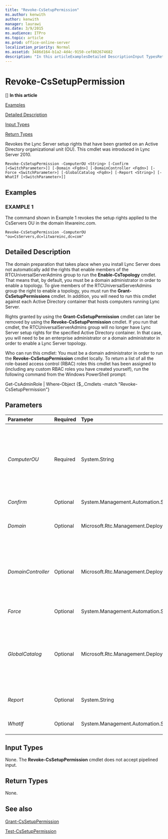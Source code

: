 ```yaml
---
title: "Revoke-CsSetupPermission"
ms.author: kenwith
author: kenwith
manager: laurawi
ms.date: 3/9/2015
ms.audience: ITPro
ms.topic: article
ms.prod: office-online-server
localization_priority: Normal
ms.assetid: 3486d164-b1a2-4d4c-9150-cef802674682
description: "In this articleExamplesDetailed DescriptionInput TypesReturn Types"
---
```


# Revoke-CsSetupPermission
[]
 **In this article**
  
[Examples](#sectionSection0)
  
[Detailed Description](#sectionSection1)
  
[Input Types](#sectionSection2)
  
[Return Types](#sectionSection3)
  
Revokes the Lync Server setup rights that have been granted on an Active Directory organizational unit (OU). This cmdlet was introduced in Lync Server 2010.
  
```
Revoke-CsSetupPermission -ComputerOU <String> [-Confirm [<SwitchParameter>]] [-Domain <Fqdn>] [-DomainController <Fqdn>] [-Force <SwitchParameter>] [-GlobalCatalog <Fqdn>] [-Report <String>] [-WhatIf [<SwitchParameter>]]
```

## Examples
<a name="sectionSection0"> </a>

### EXAMPLE 1

The command shown in Example 1 revokes the setup rights applied to the CsServers OU in the domain litwareinc.com.
  
```
Revoke-CsSetupPermission -ComputerOU "ou=CsServers,dc=litwareinc,dc=com"
```

## Detailed Description
<a name="sectionSection1"> </a>

The domain preparation that takes place when you install Lync Server does not automatically add the rights that enable members of the RTCUniversalServerAdmins group to run the **Enable-CsTopology** cmdlet. That means that, by default, you must be a domain administrator in order to enable a topology. To give members of the RTCUniversalServerAdmins group the right to enable a topology, you must run the **Grant-CsSetupPermissions** cmdlet. In addition, you will need to run this cmdlet against each Active Directory container that hosts computers running Lync Server. 
  
Rights granted by using the **Grant-CsSetupPermission** cmdlet can later be removed by using the **Revoke-CsSetupPermission** cmdlet. If you run that cmdlet, the RTCUniversalServerAdmins group will no longer have Lync Server setup rights for the specified Active Directory container. In that case, you will need to be an enterprise administrator or a domain administrator in order to enable a Lync Server topology. 
  
Who can run this cmdlet: You must be a domain administrator in order to run the **Revoke-CsSetupPermission** cmdlet locally. To return a list of all the role-based access control (RBAC) roles this cmdlet has been assigned to (including any custom RBAC roles you have created yourself), run the following command from the Windows PowerShell prompt: 
  
Get-CsAdminRole | Where-Object {$_.Cmdlets -match "Revoke-CsSetupPermission"}
  
## Parameters
<a name="sectionSection1"> </a>

|**Parameter**|**Required**|**Type**|**Description**|
|:-----|:-----|:-----|:-----|
| _ComputerOU_ <br/> |Required  <br/> |System.String  <br/> |Distinguished name (DN) of the OU that contains the accounts for the computers where Lync Server will be (or has been) installed. For example: -ComputerOU "ou=CsServers,dc=litwareinc,dc=com".  <br/> If you prefer you can leave off the domain portion of the distinguished name when specifying the OU. For example:  <br/> -ComputerOU "ou=CsServers"  <br/> |
| _Confirm_ <br/> |Optional  <br/> |System.Management.Automation.SwitchParameter  <br/> |Prompts you for confirmation before executing the command.  <br/> |
| _Domain_ <br/> |Optional  <br/> |Microsoft.Rtc.Management.Deploy.Fqdn  <br/> |Name of the domain where the OU is located. If this parameter is not included, then the **Revoke-CsSetupPermission** cmdlet will look for the OU in the current domain.  <br/> |
| _DomainController_ <br/> |Optional  <br/> |Microsoft.Rtc.Management.Deploy.Fqdn  <br/> |Fully qualified name of the domain controller to be contacted when assigning the policy. For example: -DomainController atl-dc-001.litwareinc.com.  <br/> If not specified, the **Revoke-CsSetupPermission** cmdlet will contact the nearest available domain controller when assigning the policy.  <br/> |
| _Force_ <br/> |Optional  <br/> |System.Management.Automation.SwitchParameter  <br/> |Suppresses the display of any non-fatal error message that might occur when running the command.  <br/> |
| _GlobalCatalog_ <br/> |Optional  <br/> |Microsoft.Rtc.Management.Deploy.Fqdn  <br/> |Fully qualified name of the global catalog server to be contacted when assigning the policy. For example: -GlobalCatalog atl-dc-001.litwareinc.com.  <br/> If not specified, the **Revoke-CsSetupPermission** cmdlet will contact the nearest available global catalog server when assigning the policy.  <br/> |
| _Report_ <br/> |Optional  <br/> |System.String  <br/> |Enables you to specify a file path for the log file created when the cmdlet runs. For example: -Report "C:\Logs\OUPermissions.html"  <br/> |
| _WhatIf_ <br/> |Optional  <br/> |System.Management.Automation.SwitchParameter  <br/> |Describes what would happen if you executed the command without actually executing the command.  <br/> |
   
## Input Types
<a name="sectionSection2"> </a>

None. The **Revoke-CsSetupPermission** cmdlet does not accept pipelined input. 
  
## Return Types
<a name="sectionSection3"> </a>

None.
  
## See also
<a name="sectionSection3"> </a>

#### 

[Grant-CsSetupPermission](grant-cssetuppermission.md)
  
[Test-CsSetupPermission](test-cssetuppermission.md)

